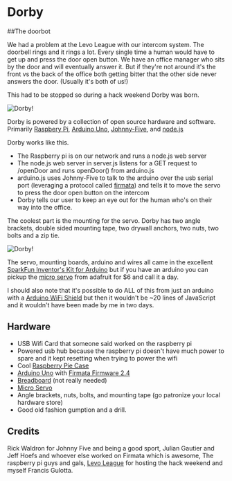 # Dorby
##The doorbot

We had a problem at the Levo League with our intercom system. The doorbell rings and it rings a lot. Every single time a human would have to get up and press the door open button. We have an office manager who sits by the door and will eventually answer it. But if they're not around it's the front vs the back of the office both getting bitter that the other side never answers the door. (Usually it's both of us!)

This had to be stopped so during a hack weekend Dorby was born.

![Dorby!](https://raw.github.com/LevoLeague/dorby/master/public/dorby-v0.1-600x600.jpg)

Dorby is powered by a collection of open source hardware and software. Primarily [Raspbery Pi](http://www.raspberrypi.org/), [Arduino Uno](http://arduino.cc/), [Johnny-Five](https://github.com/rwldrn/johnny-five#readme), and [node.js](http://nodejs.org/)

Dorby works like this.
 - The Raspberry pi is on our network and runs a node.js web server
 - The node.js web server in server.js listens for a GET request to /openDoor and runs openDoor() from arduino.js
 - arduino.js uses Johnny-Five to talk to the arduino over the usb serial port (leveraging a protocol called [firmata](http://firmata.org/)) and tells it to move the servo to press the door open button on the intercom
 - Dorby tells our user to keep an eye out for the human who's on their way into the office.

The coolest part is the mounting for the servo. Dorby has two angle brackets, double sided mounting tape, two drywall anchors, two nuts, two bolts and a zip tie.

![Dorby!](https://raw.github.com/LevoLeague/dorby/master/public/servo-600x600.jpg)

The servo, mounting boards, arduino and wires all came in the excellent [SparkFun Inventor's Kit for Arduino](https://www.sparkfun.com/products/11227) but if you have an arduino you can pickup the [micro servo](https://www.adafruit.com/products/169) from adafruit for $6 and call it a day.

I should also note that it's possible to do ALL of this from just an arduino with a [Arduino WiFi Shield](http://arduino.cc/en/Main/ArduinoWiFiShield) but then it wouldn't be ~20 lines of JavaScript and it wouldn't have been made by me in two days.

## Hardware
 - USB Wifi Card that someone said worked on the raspberry pi
 - Powered usb hub because the raspberry pi doesn't have much power to spare and it kept resetting when trying to power the wifi
 - Cool [Raspberry Pie Case](https://tindie.com/shops/search/?q=raspberry+pi)
 - [Arduino Uno](https://www.adafruit.com/products/50) with [Firmata Firmware 2.4](https://github.com/firmata/arduino)
 - [Breadboard](https://www.adafruit.com/products/64) (not really needed)
 - [Micro Servo](https://www.adafruit.com/products/169)
 - Angle brackets, nuts, bolts, and mounting tape (go patronize your local hardware store)
 - Good old fashion gumption and a drill.

## Credits
Rick Waldron for Johnny Five and being a good sport, Julian Gautier and Jeff Hoefs and whoever else worked on Firmata which is awesome, The raspberry pi guys and gals, [Levo League](http://www.levoleague.com/) for hosting the hack weekend and myself Francis Gulotta.
